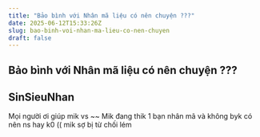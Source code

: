 ```yaml
---
title: "Bảo bình với Nhân mã liệu có nên chuyện ???"
date: 2025-06-12T15:33:26Z
slug: bao-binh-voi-nhan-ma-lieu-co-nen-chuyen
draft: false
---
```


## Bảo bình với Nhân mã liệu có nên chuyện ???

## SinSieuNhan

Mọi người ơi giúp mik vs ~~
Mik đang thik 1 bạn nhân mã và không byk có nên ns hay k0 (( mik sợ bị từ chối lém